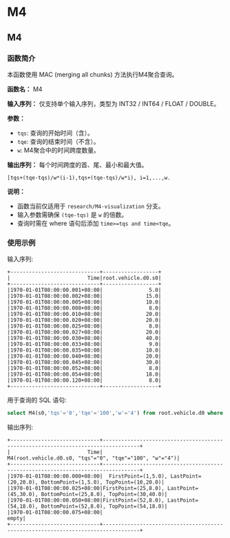 <!--

​    Licensed to the Apache Software Foundation (ASF) under one
​    or more contributor license agreements.  See the NOTICE file
​    distributed with this work for additional information
​    regarding copyright ownership.  The ASF licenses this file
​    to you under the Apache License, Version 2.0 (the
​    "License"); you may not use this file except in compliance
​    with the License.  You may obtain a copy of the License at
​    
​        http://www.apache.org/licenses/LICENSE-2.0
​    
​    Unless required by applicable law or agreed to in writing,
​    software distributed under the License is distributed on an
​    "AS IS" BASIS, WITHOUT WARRANTIES OR CONDITIONS OF ANY
​    KIND, either express or implied.  See the License for the
​    specific language governing permissions and limitations
​    under the License.

-->

# M4

## M4

### 函数简介

本函数使用 MAC (merging all chunks) 方法执行M4聚合查询。

**函数名：** M4

**输入序列：** 仅支持单个输入序列，类型为 INT32 / INT64 / FLOAT / DOUBLE。

**参数：**

+ `tqs`: 查询的开始时间（含）。
+ `tqe`: 查询的结束时间（不含）。
+ `w`: M4聚合中的时间跨度数量。

**输出序列：** 每个时间跨度的首、尾、最小和最大值。

`[tqs+(tqe-tqs)/w*(i-1),tqs+(tqe-tqs)/w*i), i=1,...,w.`

**说明：**
+ 函数当前仅适用于 `research/M4-visualization` 分支。
+ 输入参数需确保 `(tqe-tqs)` 是 `w` 的倍数。
+ 查询时需在 where 语句后添加 `time>=tqs and time<tqe`。

### 使用示例

输入序列:

```
+-----------------------------+------------------+
|                         Time|root.vehicle.d0.s0|
+-----------------------------+------------------+
|1970-01-01T08:00:00.001+08:00|               5.0|
|1970-01-01T08:00:00.002+08:00|              15.0|
|1970-01-01T08:00:00.005+08:00|              10.0|
|1970-01-01T08:00:00.008+08:00|               8.0|
|1970-01-01T08:00:00.010+08:00|              20.0|
|1970-01-01T08:00:00.020+08:00|              20.0|
|1970-01-01T08:00:00.025+08:00|               8.0|
|1970-01-01T08:00:00.027+08:00|              20.0|
|1970-01-01T08:00:00.030+08:00|              40.0|
|1970-01-01T08:00:00.033+08:00|               9.0|
|1970-01-01T08:00:00.035+08:00|              10.0|
|1970-01-01T08:00:00.040+08:00|              20.0|
|1970-01-01T08:00:00.045+08:00|              30.0|
|1970-01-01T08:00:00.052+08:00|               8.0|
|1970-01-01T08:00:00.054+08:00|              18.0|
|1970-01-01T08:00:00.120+08:00|               8.0|
+-----------------------------+------------------+
```

用于查询的 SQL 语句:

```sql
select M4(s0,'tqs'='0','tqe'='100','w'='4') from root.vehicle.d0 where time>=0 and time<100
```

输出序列:

```
+-----------------------------+----------------------------------------------------------------------------------+
|                         Time|                           M4(root.vehicle.d0.s0, "tqs"="0", "tqe"="100", "w"="4")|
+-----------------------------+----------------------------------------------------------------------------------+
|1970-01-01T08:00:00.000+08:00|  FirstPoint=(1,5.0), LastPoint=(20,20.0), BottomPoint=(1,5.0), TopPoint=(10,20.0)|
|1970-01-01T08:00:00.025+08:00|FirstPoint=(25,8.0), LastPoint=(45,30.0), BottomPoint=(25,8.0), TopPoint=(30,40.0)|
|1970-01-01T08:00:00.050+08:00|FirstPoint=(52,8.0), LastPoint=(54,18.0), BottomPoint=(52,8.0), TopPoint=(54,18.0)|
|1970-01-01T08:00:00.075+08:00|                                                                             empty|
+-----------------------------+----------------------------------------------------------------------------------+
```